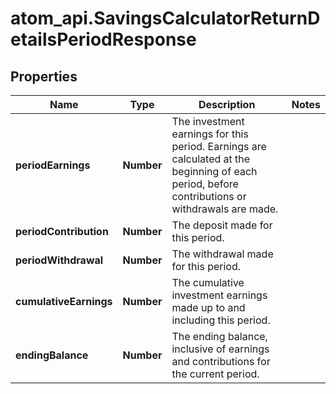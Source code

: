 # atom_api.SavingsCalculatorReturnDetailsPeriodResponse

## Properties
Name | Type | Description | Notes
------------ | ------------- | ------------- | -------------
**periodEarnings** | **Number** | The investment earnings for this period. Earnings are calculated at the beginning of each period, before contributions or withdrawals are made. | 
**periodContribution** | **Number** | The deposit made for this period. | 
**periodWithdrawal** | **Number** | The withdrawal made for this period. | 
**cumulativeEarnings** | **Number** | The cumulative investment earnings made up to and including this period. | 
**endingBalance** | **Number** | The ending balance, inclusive of earnings and contributions for the current period. | 


